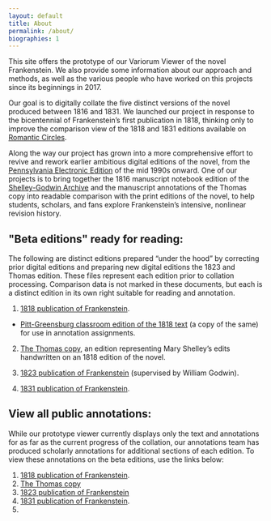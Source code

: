 ```yaml
---
layout: default
title: About
permalink: /about/
biographies: 1
---
```



This site offers the prototype of our Variorum Viewer of the novel Frankenstein.
We also provide some information about our approach and methods, as well as the various people who have worked on this projects since its beginnings in 2017.

Our goal is to digitally collate the five distinct versions of the novel produced between 1816 and 1831. We launched our project in response to the bicentennial of Frankenstein’s first publication in 1818, thinking only to improve the comparison view of the 1818 and 1831 editions available on [Romantic Circles](https://www.rc.umd.edu/editions/frankenstein).

Along the way our project has grown into a more comprehensive effort to revive and rework earlier ambitious digital editions of the novel, from the [Pennsylvania Electronic Edition](http://knarf.english.upenn.edu/) of the mid 1990s onward. One of our projects is to bring together the 1816 manuscript notebook edition of the [Shelley-Godwin Archive](http://shelleygodwinarchive.org/contents/frankenstein/) and the manuscript annotations of the Thomas copy into readable comparison with the print editions of the novel, to help students, scholars, and fans explore Frankenstein’s intensive, nonlinear revision history.

## "Beta editions" ready for reading:

The following are distinct editions prepared “under the hood” by correcting prior digital editions and preparing new digital editions the 1823 and Thomas edition. These files represent each edition prior to collation processing. Comparison data is not marked in these documents, but each is a distinct edition in its own right suitable for reading and annotation.

1. [1818 publication of Frankenstein](https://frankensteinvariorum.github.io/fv-collation/Frankenstein_1818.html).
* [Pitt-Greensburg classroom edition of the 1818 text](https://ebeshero.github.io/Pittsburgh_Frankenstein/Frankenstein_1818_classEd.html) (a copy of the same) for use in annotation assignments.
2. [The Thomas copy](https://frankensteinvariorum.github.io/fv-collation/Frankenstein_Thom.html), an edition representing Mary Shelley’s edits handwritten on an 1818 edition of the novel.

3. [1823 publication of Frankenstein](https://frankensteinvariorum.github.io/fv-collation/Frankenstein_1823.html) (supervised by William Godwin).

4. [1831 publication of Frankenstein](https://frankensteinvariorum.github.io/fv-collation/Frankenstein_1831.html).


## View all public annotations:

While our prototype viewer currently displays only the text and annotations for as far as the current progress of the collation, our annotations team has produced scholarly annotations for additional sections of each edition. To view these annotations on the beta editions, use the links below:

1. [1818 publication of Frankenstein](https://via.hypothes.is/https://frankensteinvariorum.github.io/fv-collation/Frankenstein_1818.html).
2. [The Thomas copy](https://via.hypothes.is/https://frankensteinvariorum.github.io/fv-collation/Frankenstein_Thom.html)
3. [1823 publication of Frankenstein](https://via.hypothes.is/https://frankensteinvariorum.github.io/fv-collation/Frankenstein_1823.html)
4. [1831 publication of Frankenstein](https://via.hypothes.is/https://frankensteinvariorum.github.io/fv-collation/Frankenstein_1831.html).
5.